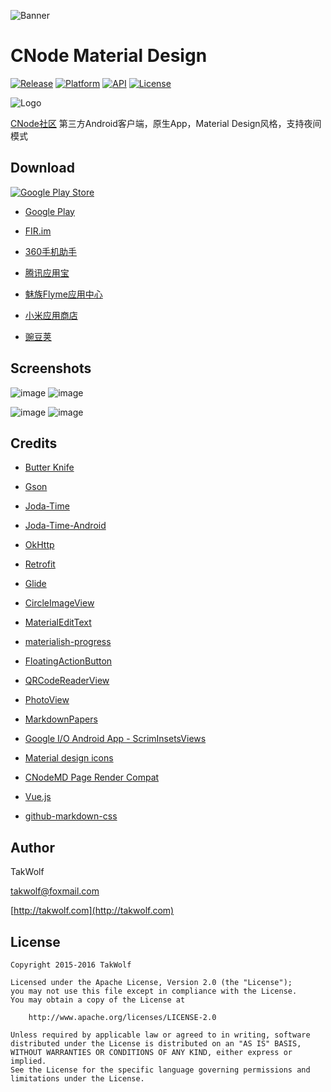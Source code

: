 ![Banner](/art/banner-1024-500.png)

# CNode Material Design #

[![Release](https://img.shields.io/github/release/TakWolf/CNode-Material-Design.svg?style=flat)](https://github.com/TakWolf/CNode-Material-Design/releases/latest)
[![Platform](https://img.shields.io/badge/platform-Android-green.svg?style=flat)](http://developer.android.com/index.html)
[![API](https://img.shields.io/badge/API-9%2B-brightgreen.svg?style=flat)](https://android-arsenal.com/api?level=9)
[![License](https://img.shields.io/github/license/TakWolf/CNode-Material-Design.svg?style=flat)](http://www.apache.org/licenses/LICENSE-2.0)

![Logo](/app/src/main/res/mipmap-xxxhdpi/ic_launcher.png)

[CNode社区](https://cnodejs.org) 第三方Android客户端，原生App，Material Design风格，支持夜间模式

## Download ##

[![Google Play Store](/art/git_it_on_google_play.png)](https://play.google.com/store/apps/details?id=org.cnodejs.android.md)

- [Google Play](https://play.google.com/store/apps/details?id=org.cnodejs.android.md)

- [FIR.im](http://fir.im/CNodeMD)

- [360手机助手](http://zhushou.360.cn/detail/index/soft_id/3060683)

- [腾讯应用宝](http://android.myapp.com/myapp/detail.htm?apkName=org.cnodejs.android.md)

- [魅族Flyme应用中心](http://app.flyme.cn/apps/public/detail?package_name=org.cnodejs.android.md)

- [小米应用商店](http://app.mi.com/detail/118728)

- [豌豆荚](http://www.wandoujia.com/apps/org.cnodejs.android.md)

## Screenshots ##

![image](/art/screenshot_s01.png) ![image](/art/screenshot_s02.png)

![image](/art/screenshot_s03.png) ![image](/art/screenshot_s04.png)

## Credits ##

- [Butter Knife](http://jakewharton.github.io/butterknife)

- [Gson](https://github.com/google/gson)

- [Joda-Time](http://www.joda.org/joda-time)

- [Joda-Time-Android](https://github.com/dlew/joda-time-android)

- [OkHttp](http://square.github.io/okhttp)

- [Retrofit](http://square.github.io/retrofit)

- [Glide](https://github.com/bumptech/glide)

- [CircleImageView](https://github.com/hdodenhof/CircleImageView)

- [MaterialEditText](https://github.com/rengwuxian/MaterialEditText)

- [materialish-progress](https://github.com/pnikosis/materialish-progress)

- [FloatingActionButton](https://github.com/makovkastar/FloatingActionButton)

- [QRCodeReaderView](https://github.com/dlazaro66/QRCodeReaderView)

- [PhotoView](https://github.com/chrisbanes/PhotoView)

- [MarkdownPapers](http://markdown.tautua.org)

- [Google I/O Android App - ScrimInsetsViews](https://github.com/google/iosched/blob/master/android/src/main/java/com/google/samples/apps/iosched/ui/widget/ScrimInsetsScrollView.java)

- [Material design icons](https://github.com/google/material-design-icons)

- [CNodeMD Page Render Compat](https://github.com/TakWolf/CNodeMD-Page-Render-Compat)

- [Vue.js](http://cn.vuejs.org)

- [github-markdown-css](https://github.com/sindresorhus/github-markdown-css)

## Author ##

TakWolf

[takwolf@foxmail.com](mailto:takwolf@foxmail.com)

[http://takwolf.com](http://takwolf.com)

## License ##

    Copyright 2015-2016 TakWolf
    
    Licensed under the Apache License, Version 2.0 (the "License");
    you may not use this file except in compliance with the License.
    You may obtain a copy of the License at

        http://www.apache.org/licenses/LICENSE-2.0

    Unless required by applicable law or agreed to in writing, software
    distributed under the License is distributed on an "AS IS" BASIS,
    WITHOUT WARRANTIES OR CONDITIONS OF ANY KIND, either express or implied.
    See the License for the specific language governing permissions and
    limitations under the License.